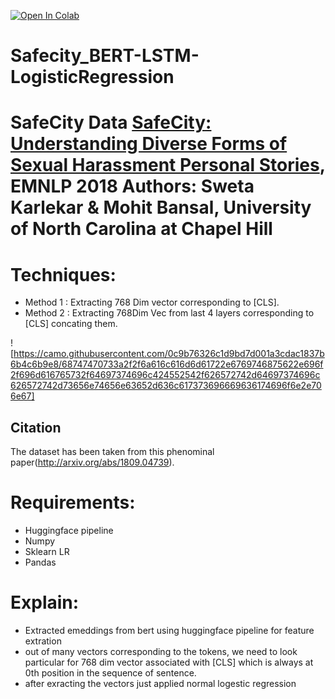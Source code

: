 [![Open In Colab](https://colab.research.google.com/assets/colab-badge.svg)](https://colab.research.google.com/github/googlecolab/colabtools/blob/master/notebooks/colab-github-demo.ipynb)

# Safecity_BERT-LSTM-LogisticRegression
# SafeCity Data [SafeCity: Understanding Diverse Forms of Sexual Harassment Personal Stories](http://arxiv.org/abs/1809.04739), EMNLP 2018   Authors: Sweta Karlekar &amp; Mohit Bansal, University of North Carolina at Chapel Hill  

# Techniques:
- Method 1 : Extracting 768 Dim vector corresponding to [CLS].
- Method 2 : Extracting 768Dim Vec from last 4 layers corresponding to [CLS] concating them.


![https://camo.githubusercontent.com/0c9b76326c1d9bd7d001a3cdac1837b6b4c6b9e8/68747470733a2f2f6a616c616d6d61722e6769746875622e696f2f696d616765732f64697374696c424552542f626572742d64697374696c626572742d73656e74656e63652d636c617373696669636174696f6e2e706e67]




## Citation
The dataset has been taken from this phenominal paper(http://arxiv.org/abs/1809.04739).


# Requirements:
- Huggingface pipeline
- Numpy
- Sklearn LR 
- Pandas

# Explain:
- Extracted emeddings from bert using huggingface pipeline for feature extration
- out of many vectors corresponding to the tokens, we need to look particular for 768 dim vector associated with [CLS] which is always at 0th position in the sequence of sentence.
- after exracting the vectors just applied normal logestic regression 
